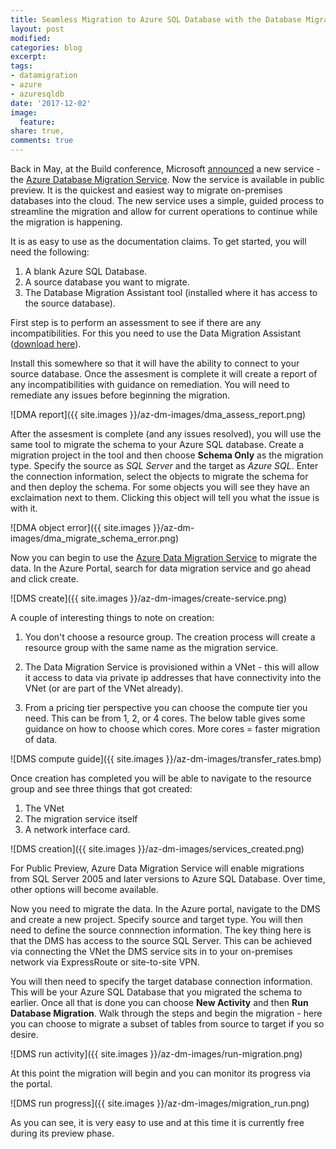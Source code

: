 ```yaml
---
title: Seamless Migration to Azure SQL Database with the Database Migration Service
layout: post
modified: 
categories: blog
excerpt: 
tags:
- datamigration
- azure
- azuresqldb
date: '2017-12-02'
image:
  feature: 
share: true,
comments: true
---
```

Back in May, at the Build conference, Microsoft [announced](https://azure.microsoft.com/en-us/blog/azure-database-migration-service-announcement-at-build/) a new service - the [Azure Database Migration Service](https://azure.microsoft.com/en-us/services/database-migration/). Now the service is available in public preview. It is the quickest and easiest way to migrate on-premises databases into the cloud. The new service uses a simple, guided process to streamline the migration and allow for current operations to continue while the migration is happening.

It is as easy to use as the documentation claims. To get started, you will need the following:

1. A blank Azure SQL Database.
2. A source database you want to migrate.
3. The Database Migration Assistant tool (installed where it has access to the source database).

First step is to perform an assessment to see if there are any incompatibilities. For this you need to use the Data Migration Assistant ([download here](https://www.microsoft.com/en-us/download/details.aspx?id=53595)). 

Install this somewhere so that it will have the ability to connect to your source database. Once the assesment is complete it will create a report of any incompatibilities with guidance on remediation. You will need to remediate any issues before beginning the migration.

![DMA report]({{ site.images }}/az-dm-images/dma_assess_report.png)

After the assesment is complete (and any issues resolved), you will use the same tool to migrate the schema to your Azure SQL database. Create a migration project in the tool and then choose **Schema Only** as the migration type. Specify the source as *SQL Server* and the target as *Azure SQL*. Enter the connection information, select the objects to migrate the schema for and then deploy the schema. For some objects you will see they have an exclaimation next to them. Clicking this object will tell you what the issue is with it. 

![DMA object error]({{ site.images }}/az-dm-images/dma_migrate_schema_error.png)

Now you can begin to use the [Azure Data Migration Service](https://azure.microsoft.com/en-us/services/database-migration/) to migrate the data. In the Azure Portal, search for data migration service and go ahead and click create.

![DMS create]({{ site.images }}/az-dm-images/create-service.png)

A couple of interesting things to note on creation:

1. You don't choose a resource group. The creation process will create a resource group with the same name as the migration service. 

2. The Data Migration Service is provisioned within a VNet - this will allow it access to data via private ip addresses that have connectivity into the VNet (or are part of the VNet already).

3. From a pricing tier perspective you can choose the compute tier you  need. This can be from 1, 2, or 4 cores. The below table gives some guidance on how to choose which cores. More cores = faster migration of data.

![DMS compute guide]({{ site.images }}/az-dm-images/transfer_rates.bmp)

Once creation has completed you will be able to navigate to the resource group and see three things that got created:

1. The VNet
2. The migration service itself
3. A network interface card.

![DMS creation]({{ site.images }}/az-dm-images/services_created.png)

For Public Preview, Azure Data Migration Service will enable migrations from SQL Server 2005 and later versions to Azure SQL Database. Over time, other options will become available.

Now you need to migrate the data. In the Azure portal, navigate to the DMS and create a new project. Specify source and target type. You will then need to define the source connnection information. The key thing here is that the DMS has access to the source SQL Server. This can be achieved via connecting the VNet the DMS service sits in to your on-premises network via ExpressRoute or site-to-site VPN. 

You will then need to specify the target database connection information. This will be your Azure SQL Database that you migrated the schema to earlier. Once all that is done you can choose **New Activity** and then **Run Database Migration**. Walk through the steps and begin the migration - here you can choose to migrate a subset of tables from source to target if you so desire.

![DMS run activity]({{ site.images }}/az-dm-images/run-migration.png)

At this point the migration will begin and you can monitor its progress via the portal. 

![DMS run progress]({{ site.images }}/az-dm-images/migration_run.png)

As you can see, it is very easy to use and at this time it is currently free during its preview phase.

